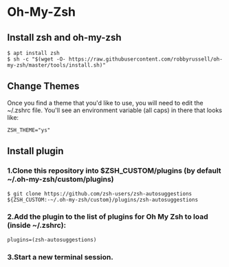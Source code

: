 # Oh-My-Zsh

## Install zsh and oh-my-zsh
```
$ apt install zsh
$ sh -c "$(wget -O- https://raw.githubusercontent.com/robbyrussell/oh-my-zsh/master/tools/install.sh)"
```
## Change Themes
Once you find a theme that you'd like to use, you will need to edit the ~/.zshrc file. You'll see an environment variable (all caps) in there that looks like:

`ZSH_THEME="ys"`

## Install plugin
### 1.Clone this repository into $ZSH_CUSTOM/plugins (by default ~/.oh-my-zsh/custom/plugins)
````
$ git clone https://github.com/zsh-users/zsh-autosuggestions ${ZSH_CUSTOM:-~/.oh-my-zsh/custom}/plugins/zsh-autosuggestions
````
### 2.Add the plugin to the list of plugins for Oh My Zsh to load (inside ~/.zshrc):

`plugins=(zsh-autosuggestions)`

### 3.Start a new terminal session.